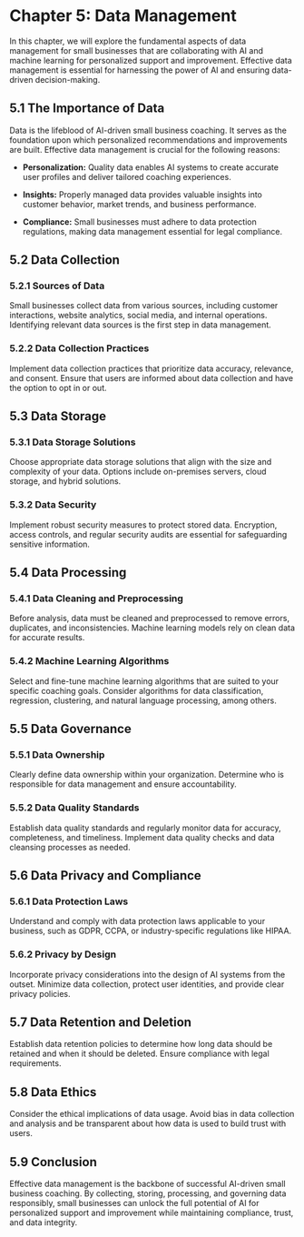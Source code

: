 Chapter 5: Data Management
==========================

In this chapter, we will explore the fundamental aspects of data management for small businesses that are collaborating with AI and machine learning for personalized support and improvement. Effective data management is essential for harnessing the power of AI and ensuring data-driven decision-making.

5.1 The Importance of Data
--------------------------

Data is the lifeblood of AI-driven small business coaching. It serves as the foundation upon which personalized recommendations and improvements are built. Effective data management is crucial for the following reasons:

* **Personalization:** Quality data enables AI systems to create accurate user profiles and deliver tailored coaching experiences.

* **Insights:** Properly managed data provides valuable insights into customer behavior, market trends, and business performance.

* **Compliance:** Small businesses must adhere to data protection regulations, making data management essential for legal compliance.

5.2 Data Collection
-------------------

### 5.2.1 Sources of Data

Small businesses collect data from various sources, including customer interactions, website analytics, social media, and internal operations. Identifying relevant data sources is the first step in data management.

### 5.2.2 Data Collection Practices

Implement data collection practices that prioritize data accuracy, relevance, and consent. Ensure that users are informed about data collection and have the option to opt in or out.

5.3 Data Storage
----------------

### 5.3.1 Data Storage Solutions

Choose appropriate data storage solutions that align with the size and complexity of your data. Options include on-premises servers, cloud storage, and hybrid solutions.

### 5.3.2 Data Security

Implement robust security measures to protect stored data. Encryption, access controls, and regular security audits are essential for safeguarding sensitive information.

5.4 Data Processing
-------------------

### 5.4.1 Data Cleaning and Preprocessing

Before analysis, data must be cleaned and preprocessed to remove errors, duplicates, and inconsistencies. Machine learning models rely on clean data for accurate results.

### 5.4.2 Machine Learning Algorithms

Select and fine-tune machine learning algorithms that are suited to your specific coaching goals. Consider algorithms for data classification, regression, clustering, and natural language processing, among others.

5.5 Data Governance
-------------------

### 5.5.1 Data Ownership

Clearly define data ownership within your organization. Determine who is responsible for data management and ensure accountability.

### 5.5.2 Data Quality Standards

Establish data quality standards and regularly monitor data for accuracy, completeness, and timeliness. Implement data quality checks and data cleansing processes as needed.

5.6 Data Privacy and Compliance
-------------------------------

### 5.6.1 Data Protection Laws

Understand and comply with data protection laws applicable to your business, such as GDPR, CCPA, or industry-specific regulations like HIPAA.

### 5.6.2 Privacy by Design

Incorporate privacy considerations into the design of AI systems from the outset. Minimize data collection, protect user identities, and provide clear privacy policies.

5.7 Data Retention and Deletion
-------------------------------

Establish data retention policies to determine how long data should be retained and when it should be deleted. Ensure compliance with legal requirements.

5.8 Data Ethics
---------------

Consider the ethical implications of data usage. Avoid bias in data collection and analysis and be transparent about how data is used to build trust with users.

5.9 Conclusion
--------------

Effective data management is the backbone of successful AI-driven small business coaching. By collecting, storing, processing, and governing data responsibly, small businesses can unlock the full potential of AI for personalized support and improvement while maintaining compliance, trust, and data integrity.
